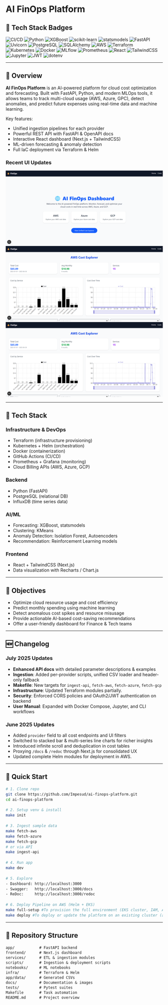 # AI FinOps Platform

## 🚀 Tech Stack Badges

![CI/CD](https://github.com/Impesud/ai-finops-platform/actions/workflows/ci.yml/badge.svg)
![Python](https://img.shields.io/badge/Python-3.12-blue?logo=python&logoColor=white)
![XGBoost](https://img.shields.io/badge/XGBoost-AF002A?logo=xgboost&logoColor=white)
![scikit-learn](https://img.shields.io/badge/scikit--learn-F7931E?logo=scikit-learn&logoColor=white)
![statsmodels](https://img.shields.io/badge/statsmodels-1.0-blueviolet)
![FastAPI](https://img.shields.io/badge/FastAPI-0.111.0-009688?logo=fastapi&logoColor=white)
![Uvicorn](https://img.shields.io/badge/Uvicorn-ASGI-black?logo=uvicorn)
![PostgreSQL](https://img.shields.io/badge/PostgreSQL-316192?logo=postgresql&logoColor=white)
![SQLAlchemy](https://img.shields.io/badge/SQLAlchemy-Red?logo=alembic)
![AWS](https://img.shields.io/badge/AWS-FF9900?logo=amazonaws&logoColor=white)
![Terraform](https://img.shields.io/badge/Terraform-7B42BC?logo=terraform&logoColor=white)
![Kubernetes](https://img.shields.io/badge/Kubernetes-326CE5?logo=kubernetes&logoColor=white)
![Docker](https://img.shields.io/badge/Docker-2496ED?logo=docker&logoColor=white)
![MLflow](https://img.shields.io/badge/MLflow-0194E2?logo=mlflow&logoColor=white)
![Prometheus](https://img.shields.io/badge/Prometheus-E6522C?logo=prometheus&logoColor=white)
![React](https://img.shields.io/badge/React-20232A?logo=react&logoColor=61DAFB)
![TailwindCSS](https://img.shields.io/badge/TailwindCSS-38B2AC?logo=tailwind-css&logoColor=white)
![Jupyter](https://img.shields.io/badge/Jupyter-F37626?logo=jupyter&logoColor=white)
![JWT](https://img.shields.io/badge/JWT-secure-000000?logo=jsonwebtokens&logoColor=white)
![dotenv](https://img.shields.io/badge/dotenv-parse-8A2BE2)

---

## 📖 Overview

**AI FinOps Platform** is an AI-powered platform for cloud cost optimization and forecasting. Built with FastAPI, Python, and modern MLOps tools, it allows teams to track multi-cloud usage (AWS, Azure, GPC), detect anomalies, and predict future expenses using real-time data and machine learning.

Key features:

- Unified ingestion pipelines for each provider
- Powerful REST API with FastAPI & OpenAPI docs
- Interactive React dashboard (Next.js + TailwindCSS)
- ML-driven forecasting & anomaly detection
- Full IaC deployment via Terraform & Helm

### Recent UI Updates
![FinOps frontend 01](docs/img/ai-finops-01.png)
![FinOps frontend 02](docs/img/ai-finops-02.png)
![FinOps frontend 03](docs/img/ai-finops-02.png)

---

## 🧱 Tech Stack

### Infrastructure & DevOps
- Terraform (infrastructure provisioning)
- Kubernetes + Helm (orchestration)
- Docker (containerization)
- GitHub Actions (CI/CD)
- Prometheus + Grafana (monitoring)
- Cloud Billing APIs (AWS, Azure, GCP)

### Backend
- Python (FastAPI)
- PostgreSQL (relational DB)
- InfluxDB (time series data)

### AI/ML
- Forecasting: XGBoost, statsmodels
- Clustering: KMeans
- Anomaly Detection: Isolation Forest, Autoencoders
- Recommendation: Reinforcement Learning models

### Frontend
- React + TailwindCSS (Next.js)
- Data visualization with Recharts / Chart.js

---

## 🎯 Objectives
- Optimize cloud resource usage and cost efficiency
- Predict monthly spending using machine learning
- Detect anomalous cost spikes and resource misusage
- Provide actionable AI-based cost-saving recommendations
- Offer a user-friendly dashboard for Finance & Tech teams

---

## 🆕 Changelog

### July 2025 Updates

- **Enhanced API docs** with detailed parameter descriptions & examples
- **Ingestion**: Added per-provider scripts, unified CSV loader and header-only fallback
- **Makefile**: New targets for `ingest-api`, `fetch-aws`, `fetch-azure`, `fetch-gcp`
- **Infrastructure**: Updated Terraform modules partially.
- **Security**: Enforced CORS policies and OAuth2/JWT authentication on backend
- **User Manual**: Expanded with Docker Compose, Jupyter, and CLI workflows

### June 2025 Updates

- Added `provider` field to all cost endpoints and UI filters
- Switched to stacked bar & multi-series line charts for richer insights
- Introduced infinite scroll and deduplication in cost tables
- Proxying `/docs` & `/redoc` through Next.js for consolidated UX
- Updated complete Helm modules for deployment in AWS.

---

## 🚀 Quick Start

```bash
# 1. Clone repo
git clone https://github.com/Impesud/ai-finops-platform.git
cd ai-finops-platform

# 2. Setup venv & install
make init

# 3. Ingest sample data
make fetch-aws
make fetch-azure
make fetch-gcp
# or via API
make ingest-api

# 4. Run app
make dev

# 5. Explore
- Dashboard: http://localhost:3000
- Swagger:   http://localhost:3000/docs
- ReDoc:     http://localhost:3000/redoc

# 6. Deploy Pipeline on AWS (Helm + EKS)
make full-setup #To provision the full environment (EKS cluster, IAM, ALB controller, Helm setup, etc.)
make deploy #To deploy or update the platform on an existing cluster (after building & pushing images)
```

---

## 📂 Repository Structure

```
app/           # FastAPI backend
frontend/      # Next.js dashboard
services/      # ETL & ingestion modules
scripts/       # Ingestion & deployment scripts
notebooks/     # ML notebooks
infra/         # Terraform & Helm
app/data/      # Generated CSVs
docs/          # Documentation & images
tests/         # Pytest suites
Makefile       # Task automation
README.md      # Project overview
```